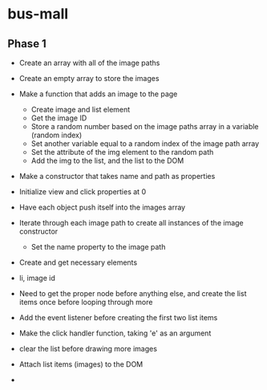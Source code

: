 # bus-mall

## Phase 1
- Create an array with all of the image paths
- Create an empty array to store the images
- Make a function that adds an image to the page
  - Create image and list element
  - Get the image ID
  - Store a random number based on the image paths array in a variable (random index)
  - Set another variable equal to a random index of the image path array
  - Set the attribute of the img element to the random path
  - Add the img to the list, and the list to the DOM
- Make a constructor that takes name and path as properties
 - Initialize view and click properties at 0
 - Have each object push itself into the images array
- Iterate through each image path to create all instances of the image constructor
  - Set the name property to the image path
- Create and get necessary elements
 - li, image id
 - Need to get the proper node before anything else, and create the list items once before looping through more
  - Add the event listener before creating the first two list items
- Make the click handler function, taking 'e' as an argument
 - clear the list before drawing more images


- Attach list items (images) to the DOM
 -  
